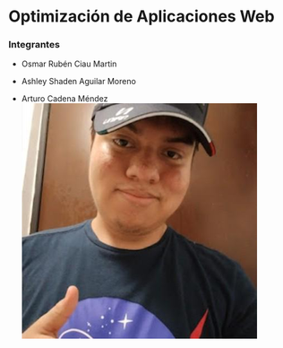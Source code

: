 # Optimización de Aplicaciones Web
### Integrantes
- Osmar Rubén Ciau Martin

- Ashley Shaden Aguilar Moreno

- Arturo Cadena Méndez
![alt text](https://github.com/arturocadenamendez06/proyectoOAW/blob/main/Fotos/Arturo.jpeg)
